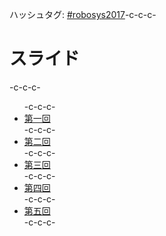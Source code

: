 ハッシュタグ: <a href="https://twitter.com/hashtag/robosys2017?f=tweets&amp;src=hash">#robosys2017</a>-c-c-c-<h1>スライド</h1>-c-c-c-<ul>-c-c-c- 	<li><a href="https://lab.ueda.tech/?presenpress=%e3%83%ad%e3%83%9c%e3%83%83%e3%83%88%e3%82%b7%e3%82%b9%e3%83%86%e3%83%a0%e5%ad%a62017%e7%ac%ac1%e5%9b%9e">第一回</a></li>-c-c-c- 	<li><a href="https://github.com/ryuichiueda/robosys2017/blob/master/02.md">第二回</a></li>-c-c-c- 	<li><a href="https://github.com/ryuichiueda/robosys2017/blob/master/03.md">第三回</a></li>-c-c-c- 	<li><a href="https://github.com/ryuichiueda/robosys2017/blob/master/04.md">第四回</a></li>-c-c-c- 	<li><a href="https://github.com/ryuichiueda/robosys2017/blob/master/05.md">第五回</a></li>-c-c-c-</ul>
